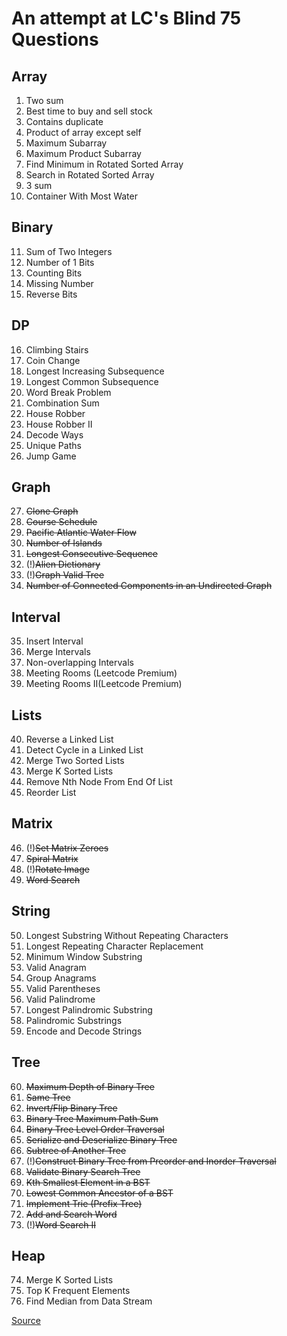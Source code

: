 # An attempt at LC's Blind 75 Questions

## Array

1. Two sum
2. Best time to buy and sell stock
3. Contains duplicate
4. Product of array except self
5. Maximum Subarray
6. Maximum Product Subarray
7. Find Minimum in Rotated Sorted Array
8. Search in Rotated Sorted Array
9. 3 sum
10. Container With Most Water

## Binary

11. Sum of Two Integers
12. Number of 1 Bits
13. Counting Bits
14. Missing Number
15. Reverse Bits

## DP

16. Climbing Stairs
17. Coin Change
18. Longest Increasing Subsequence
19. Longest Common Subsequence
20. Word Break Problem
21. Combination Sum
22. House Robber
23. House Robber II
24. Decode Ways
25. Unique Paths
26. Jump Game

## Graph

27. ~~Clone Graph~~
28. ~~Course Schedule~~
29. ~~Pacific Atlantic Water Flow~~
30. ~~Number of Islands~~
31. ~~Longest Consecutive Sequence~~
32. (!)~~Alien Dictionary~~
33. (!)~~Graph Valid Tree~~
34. ~~Number of Connected Components in an Undirected Graph~~

## Interval

35. Insert Interval
36. Merge Intervals
37. Non-overlapping Intervals
38. Meeting Rooms (Leetcode Premium)
39. Meeting Rooms II(Leetcode Premium)

## Lists

40. Reverse a Linked List
41. Detect Cycle in a Linked List
42. Merge Two Sorted Lists
43. Merge K Sorted Lists
44. Remove Nth Node From End Of List
45. Reorder List

## Matrix

46. (!)~~Set Matrix Zeroes~~
47. ~~Spiral Matrix~~
48. (!)~~Rotate Image~~
49. ~~Word Search~~

## String

50. Longest Substring Without Repeating Characters
51. Longest Repeating Character Replacement
52. Minimum Window Substring
53. Valid Anagram
54. Group Anagrams
55. Valid Parentheses
56. Valid Palindrome
57. Longest Palindromic Substring
58. Palindromic Substrings
59. Encode and Decode Strings

## Tree

60. ~~Maximum Depth of Binary Tree~~
61. ~~Same Tree~~
62. ~~Invert/Flip Binary Tree~~
63. ~~Binary Tree Maximum Path Sum~~
64. ~~Binary Tree Level Order Traversal~~
65. ~~Serialize and Deserialize Binary Tree~~
66. ~~Subtree of Another Tree~~
67. (!)~~Construct Binary Tree from Preorder and Inorder Traversal~~
68. ~~Validate Binary Search Tree~~
69. ~~Kth Smallest Element in a BST~~
70. ~~Lowest Common Ancestor of a BST~~
71. ~~Implement Trie (Prefix Tree)~~
72. ~~Add and Search Word~~
73. (!)~~Word Search II~~

## Heap

74. Merge K Sorted Lists
75. Top K Frequent Elements
76. Find Median from Data Stream

[Source](https://medium.com/@miniChang8/75-leetcode-must-know-questions-953b3749c7e9)
